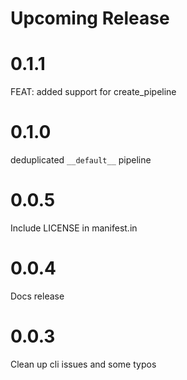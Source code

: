 # Upcoming Release

# 0.1.1

FEAT: added support for create_pipeline

# 0.1.0

deduplicated `__default__` pipeline

# 0.0.5

Include LICENSE in manifest.in

# 0.0.4

Docs release

# 0.0.3

Clean up cli issues and some typos
